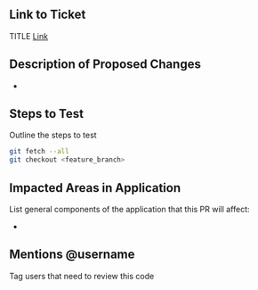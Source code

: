 ## Link to Ticket

TITLE [Link]()

## Description of Proposed Changes

- 

## Steps to Test

Outline the steps to test

```sh
git fetch --all
git checkout <feature_branch>

```


## Impacted Areas in Application

List general components of the application that this PR will affect:

* 

## Mentions @username

Tag users that need to review this code






